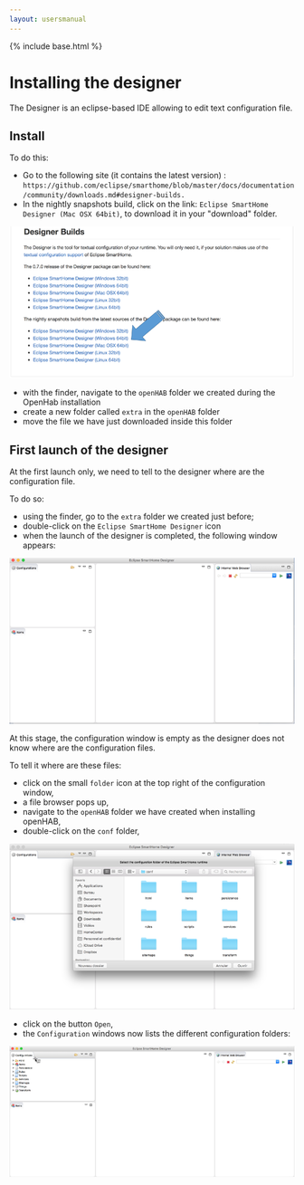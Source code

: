 ```yaml
---
layout: usersmanual
---
```


{% include base.html %}

# Installing the designer

The Designer is an eclipse-based IDE allowing to edit text configuration file.

## Install

To do this:

* Go to the following site (it contains the latest version) : `https://github.com/eclipse/smarthome/blob/master/docs/documentation/community/downloads.md#designer-builds.`
* In the nightly snapshots build, click on the link: `Eclipse SmartHome Designer (Mac OSX 64bit)`, to download it in your "download" folder.

![](images/smarthone-designer-05.png)

* with the finder, navigate to the `openHAB` folder we created during the OpenHab installation
* create a new folder called `extra` in the `openHAB` folder
* move the file we have just downloaded inside this folder

## First launch of the designer

At the first launch only, we need to tell to the designer where are the configuration file.

To do so:

* using the finder, go to the `extra` folder we created just before;
* double-click on the `Eclipse SmartHome Designer` icon
* when the launch of the designer is completed, the following window appears:

![](images/smarthone-designer-10.png)

At this stage, the configuration window is empty as the designer does not know where are the configuration files.

To tell it where are these files:

* click on the small `folder` icon at the top right of the configuration window,
* a file browser pops up,
* navigate to the `openHAB` folder we have created when installing openHAB,
* double-click on the `conf` folder,

![](images/smarthone-designer-15.png)

* click on the button `Open`,
* the `Configuration` windows now lists the different configuration folders:

![](images/smarthone-designer-20.png)






